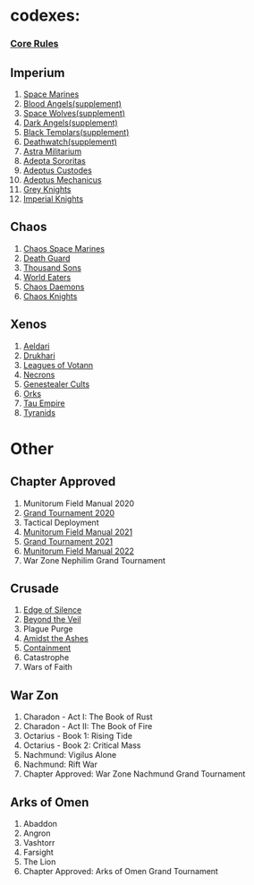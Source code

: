 # codexes:
### [Core Rules](Rulebook_9e.pdf)
## Imperium
1. [Space Marines](Imperium/Apedtus_Astartes_9e_Codex_OCR.pdf)
2. [Blood Angels(supplement)](Imperium/Blood_Angels_9e_photo.pdf)
3. [Space Wolves(supplement)](Imperium/Space_Wolves_9e_scan.pdf)
4. [Dark Angels(supplement)](Imperium/Dark_Angels_9e_scan_OCR.pdf)
5. [Black Templars(supplement)](Imperium/Black_Templars_9e_scan.pdf)
6. [Deathwatch(supplement)](Imperium/Deathwatch_9e_photo.pdf)
7. [Astra Militarium](Imperium/Astra_Militarum_9e_scan_OCR.pdf)
8. [Adepta Sororitas](Imperium/Adepta_Sororitas_9e_photo.pdf)
9. [Adeptus Custodes](Imperium/Adeptus_Custodes_9e_scan_OCR.pdf)
10. [Adeptus Mechanicus](Imperium/Adeptus_Mechanicus_9e_scan.pdf)
11. [Grey Knights](Imperium/Grey_Knights_9e_scan_OCR.pdf)
12. [Imperial Knights](Imperium/Imperial_Knights_9e_scan_OCR.pdf)
## Chaos
1. [Chaos Space Marines](Chaos/Chaos_Space_Marines_9e_scan_OCR.pdf)
2. [Death Guard](Chaos/Death_Guard_9e_scan.pdf)
3. [Thousand Sons](Chaos/Thousand_Sons_9e_scan_OCR.pdf)
4. [World Eaters](Chaos/World_Eaters_9e_photo.pdf)
5. [Chaos Daemons](Chaos/Chaos_Daemons_9e_scan_OCR.pdf)
6. [Chaos Knights](Chaos/Chaos_Knights_9e_scan_OCR.pdf)
## Xenos
1. [Aeldari](Xenos/Aeldari_9e_scan_OCR.pdf)
2. [Drukhari](Xenos/Drukhari_9e_scan.pdf)
3. [Leagues of Votann](Xenos/Leagues_of_votann_9e_scan.pdf)
4. [Necrons](Xenos/Necrons_9e_scan.pdf)
5. [Genestealer Cults](Xenos/Genestealer_Cults_9e_photo.pdf)
6. [Orks](Xenos/Orks_9e_scan.pdf)
7. [Tau Empire](Xenos/Tau_Empire_9e_scan_OCR.pdf)
8. [Tyranids](Xenos/Tyranids_9e_scan.pdf)
# Other
## Chapter Approved
1. Munitorum Field Manual 2020
2. [Grand Tournament 2020](Chapter_approved/Grand_Tournament_2020_9e.pdf)
3. Tactical Deployment
4. [Munitorum Field Manual 2021](Chapter_Approved/Munitorum_field_Manual_2021_9e_mk2.pdf)
5. [Grand Tournament 2021](Chapter_Approved/Grand_Tournament_2021_9e.pdf)
6. [Munitorum Field Manual 2022](Chapter_Approved/Munitorum_Field_Manual_2022_9e.pdf)
7. War Zone Nephilim Grand Tournament
## Crusade
1. [Edge of Silence](Crusade/Edge_of_Silence.pdf)
2. [Beyond the Veil](Crusade/Beyond_the_Veil.pdf)
3. Plague Purge
4. [Amidst the Ashes](Crusade/Amidst_the_Ashes.pdf)
5. [Containment](Crusade/Containment.pdf)
6. Catastrophe
7. Wars of Faith
## War Zon
1. Charadon - Act I: The Book of Rust
2. Charadon - Act II: The Book of Fire
3. Octarius - Book 1: Rising Tide
4. Octarius - Book 2: Critical Mass
5. Nachmund: Vigilus Alone
6. Nachmund: Rift War
7. Chapter Approved: War Zone Nachmund Grand Tournament
## Arks of Omen
1. Abaddon
2. Angron
3. Vashtorr
4. Farsight
5. The Lion
6. Chapter Approved: Arks of Omen Grand Tournament